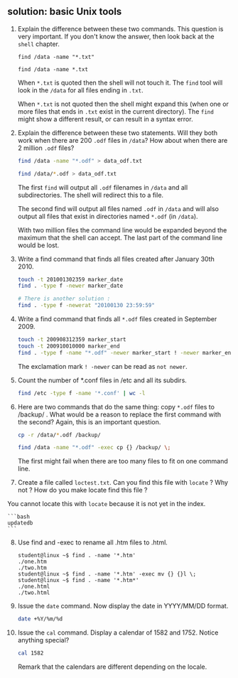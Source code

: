 ## solution: basic Unix tools

1. Explain the difference between these two commands. This question is very important. If you don't know the answer, then look back at the `shell` chapter.

    ```
    find /data -name "*.txt"

    find /data -name *.txt
    ```

    When `*.txt` is quoted then the shell will not touch it. The `find` tool will look in the `/data` for all files ending in `.txt`.

    When `*.txt` is not quoted then the shell might expand this (when one or more files that ends in `.txt` exist in the current directory). The `find` might show a different result, or can result in a syntax error.

2. Explain the difference between these two statements. Will they both work when there are 200 `.odf` files in `/data`? How about when there are 2 million `.odf` files?

    ```bash
    find /data -name "*.odf" > data_odf.txt

    find /data/*.odf > data_odf.txt
    ```

    The first `find` will output all `.odf` filenames in `/data` and all subdirectories. The shell will redirect this to a file.

    The second find will output all files named `.odf` in `/data` and will also output all files that exist in directories named `*.odf` (in `/data`).

    With two million files the command line would be expanded beyond the maximum that the shell can accept. The last part of the command line would be lost.

3. Write a find command that finds all files created after January 30th 2010.

    ```bash
    touch -t 201001302359 marker_date
    find . -type f -newer marker_date 

    # There is another solution :
    find . -type f -newerat "20100130 23:59:59"
    ```

4. Write a find command that finds all `*.odf` files created in September 2009.

    ```bash
    touch -t 200908312359 marker_start
    touch -t 200910010000 marker_end
    find . -type f -name "*.odf" -newer marker_start ! -newer marker_end
    ```

    The exclamation mark `! -newer` can be read as `not newer`.

5. Count the number of *.conf files in /etc and all its subdirs.

    ```bash
    find /etc -type f -name '*.conf' | wc -l
    ```

6. Here are two commands that do the same thing: copy `*.odf` files to /backup/ . What would be a reason to replace the first command with the second? Again, this is an important question.

    ```bash
    cp -r /data/*.odf /backup/

    find /data -name "*.odf" -exec cp {} /backup/ \;
    ```

    The first might fail when there are too many files to fit on one command line.

7. Create a file called `loctest.txt`. Can you find this file with `locate` ? Why not ? How do you make locate find this file ?

You cannot locate this with `locate` because it is not yet in the index.

    ```bash
    updatedb
    ```

8. Use find and -exec to rename all .htm files to .html.

    ```console
    student@linux ~$ find . -name '*.htm'
    ./one.htm
    ./two.htm
    student@linux ~$ find . -name '*.htm' -exec mv {} {}l \;
    student@linux ~$ find . -name '*.htm*'
    ./one.html
    ./two.html
    ```

9. Issue the `date` command. Now display the date in YYYY/MM/DD format.

    ```bash
    date +%Y/%m/%d
    ```

10. Issue the `cal` command. Display a calendar of 1582 and 1752. Notice anything special?

    ```bash
    cal 1582
    ```

    Remark that the calendars are different depending on the locale.

